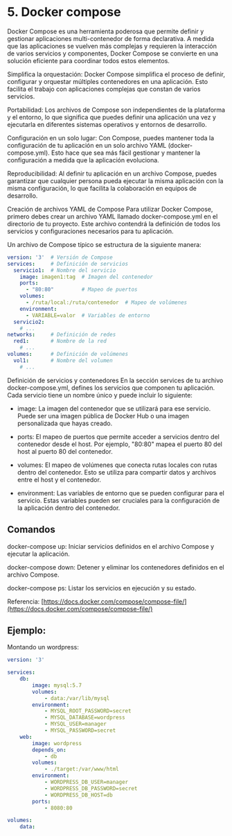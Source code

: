 # 5. Docker compose

Docker Compose es una herramienta poderosa que permite definir y gestionar aplicaciones multi-contenedor de forma declarativa. A medida que las aplicaciones se vuelven más complejas y requieren la interacción de varios servicios y componentes, Docker Compose se convierte en una solución eficiente para coordinar todos estos elementos.

Simplifica la orquestación: Docker Compose simplifica el proceso de definir, configurar y orquestar múltiples contenedores en una aplicación. Esto facilita el trabajo con aplicaciones complejas que constan de varios servicios.

Portabilidad: Los archivos de Compose son independientes de la plataforma y el entorno, lo que significa que puedes definir una aplicación una vez y ejecutarla en diferentes sistemas operativos y entornos de desarrollo.

Configuración en un solo lugar: Con Compose, puedes mantener toda la configuración de tu aplicación en un solo archivo YAML (docker-compose.yml). Esto hace que sea más fácil gestionar y mantener la configuración a medida que la aplicación evoluciona.

Reproducibilidad: Al definir tu aplicación en un archivo Compose, puedes garantizar que cualquier persona pueda ejecutar la misma aplicación con la misma configuración, lo que facilita la colaboración en equipos de desarrollo.

Creación de archivos YAML de Compose
Para utilizar Docker Compose, primero debes crear un archivo YAML llamado docker-compose.yml en el directorio de tu proyecto. Este archivo contendrá la definición de todos los servicios y configuraciones necesarios para tu aplicación.

Un archivo de Compose típico se estructura de la siguiente manera:

```yaml
version: '3'  # Versión de Compose
services:     # Definición de servicios
  servicio1:  # Nombre del servicio
    image: imagen1:tag  # Imagen del contenedor
    ports:
      - "80:80"         # Mapeo de puertos
    volumes:
      - /ruta/local:/ruta/contenedor  # Mapeo de volúmenes
    environment:
      - VARIABLE=valor  # Variables de entorno
  servicio2:
    # ...
networks:     # Definición de redes
  red1:       # Nombre de la red
    # ...
volumes:      # Definición de volúmenes
  vol1:       # Nombre del volumen
    # ...
```

Definición de servicios y contenedores
En la sección services de tu archivo docker-compose.yml, defines los servicios que componen tu aplicación. Cada servicio tiene un nombre único y puede incluir lo siguiente:

- image: La imagen del contenedor que se utilizará para ese servicio. Puede ser una imagen pública de Docker Hub o una imagen personalizada que hayas creado.

- ports: El mapeo de puertos que permite acceder a servicios dentro del contenedor desde el host. Por ejemplo, "80:80" mapea el puerto 80 del host al puerto 80 del contenedor.

- volumes: El mapeo de volúmenes que conecta rutas locales con rutas dentro del contenedor. Esto se utiliza para compartir datos y archivos entre el host y el contenedor.

- environment: Las variables de entorno que se pueden configurar para el servicio. Estas variables pueden ser cruciales para la configuración de la aplicación dentro del contenedor.

## Comandos

docker-compose up: Iniciar servicios definidos en el archivo Compose y ejecutar la aplicación.

docker-compose down: Detener y eliminar los contenedores definidos en el archivo Compose.

docker-compose ps: Listar los servicios en ejecución y su estado.

Referencia: [https://docs.docker.com/compose/compose-file/](https://docs.docker.com/compose/compose-file/)

## Ejemplo:

Montando un wordpress:

```yaml
version: '3'

services:
    db:
        image: mysql:5.7
        volumes:
            - data:/var/lib/mysql
        environment:
            - MYSQL_ROOT_PASSWORD=secret
            - MYSQL_DATABASE=wordpress
            - MYSQL_USER=manager
            - MYSQL_PASSWORD=secret
    web:
        image: wordpress
        depends_on:
            - db
        volumes:
            - ./target:/var/www/html
        environment:
            - WORDPRESS_DB_USER=manager
            - WORDPRESS_DB_PASSWORD=secret
            - WORDPRESS_DB_HOST=db
        ports:
            - 8080:80

volumes:
    data:
```